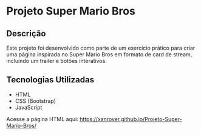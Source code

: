 # Projeto Super Mario Bros

## Descrição

Este projeto foi desenvolvido como parte de um exercício prático para criar uma página inspirada no Super Mario Bros em formato de card de stream, incluindo um trailer e botões interativos.

## Tecnologias Utilizadas

- HTML
- CSS (Bootstrap)
- JavaScript

Acesse a página HTML aqui: https://xanrover.github.io/Projeto-Super-Mario-Bros/ 
